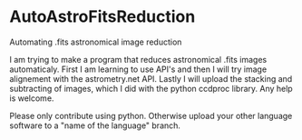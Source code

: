 # AutoAstroFitsReduction
Automating .fits astronomical image reduction

I am trying to make a program that reduces astronomical .fits images automaticaly. First I am learning to use API's and then I will try image alignement with the astrometry.net API. Lastly I will upload the stacking and subtracting of images, which I did with the python ccdproc library. Any help is welcome. 

Please only contribute using python.
Otherwise upload your other language software to a "name of the language" branch.
